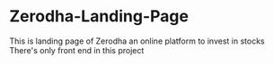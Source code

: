 # Zerodha-Landing-Page
This is landing page of Zerodha an online platform to invest in stocks
There's only front end in this project 
